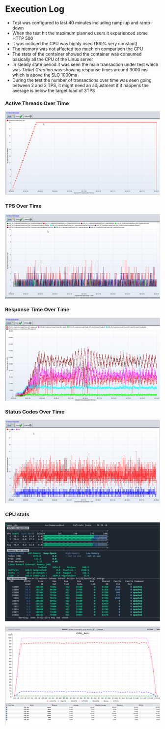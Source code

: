 # Execution Log

- Test was configured to last 40 minutes including ramp-up and ramp-down
- When the test hit the maximum planned users it experienced some HTTP 500
- it was noticed the CPU was highly used (100% very constant)
- The memory was not affected too much on comparison the CPU
- The stats of the container showed the container was consumed basically all the CPU of the Linux server
- In steady state period it was seen the main transaction under test which was *Ticket Creation* was showing response times around 3000 ms which is above the SLO 1000ms 
- During the test the number of transactions over time was seen going between 2 and 3 TPS, it might need an adjustment if it happens the average is below the target load of 3TPS

### Active Threads Over Time

![Threads](../../img/threads-over-time.png)

### TPS Over Time

![Threads](../../img/tps-over-time.png)

### Response Time Over Time

![Threads](../../img/response-time-over-time.png)

### Status Codes Over Time

![Threads](../../img/status-code-over-time.png)

### CPU stats

![Threads](../../img/cpu-linux.png)

![Threads](../../img/cpu-nmon.png)

